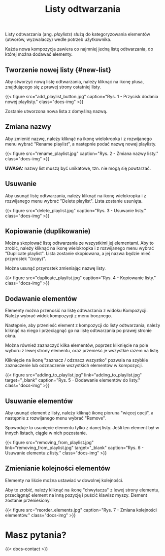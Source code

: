 ﻿---
title: "Listy odtwarzania"
icon: "🎶"
description: "Tworzenie i wypełnianie list odtwarzania."
weight: 70
---
Listy odtwarzania (ang. *playlists*) służą do kategoryzowania elementów (utworów, wyzwalaczy) wedle potrzeb użytkownika. 

Każda nowa kompozycja zawiera co najmniej jedną listę odtwarzania, do której można dodawać elementy.

## Tworzenie nowej listy {#new-list}

Aby stworzyć nową listę odtwarzania, należy kliknąć na ikonę plusa, znajdującego się z prawej strony ostatniej listy.

{{< figure src="add_playlist_button.jpg" caption="Rys. 1 - Przycisk dodania nowej playlisty." class="docs-img" >}}

Zostanie utworzona nowa lista z domyślną nazwą. 

## Zmiana nazwy

Aby zmienić nazwę, należy kliknąć na ikonę wielokropka i z rozwijanego menu wybrać "Rename playlist", a następnie podać nazwę nowej playlisty. 

{{< figure src="rename_playlist.jpg" caption="Rys. 2 - Zmiana nazwy listy." class="docs-img" >}}

**UWAGA:** nazwy list muszą być unikatowe, tzn. nie mogą się powtarzać.

## Usuwanie

Aby usunąć listę odtwarzania, należy kliknąć na ikonę wielokropka i z rozwijanego menu wybrać "Delete playlist". Lista zostanie usunięta.

{{< figure src="delete_playlist.jpg" caption="Rys. 3 - Usuwanie listy." class="docs-img" >}}

## Kopiowanie (duplikowanie)

Można skopiować listę odtwarzania ze wszystkimi jej elementami. Aby to zrobić, należy kliknąć na ikonę wielokropka i z rozwijanego menu wybrać "Duplicate playlist". Lista zostanie skopiowana, a jej nazwa będzie mieć przyrostek "(copy)". 

Można usunąć przyrostek zmieniając nazwę listy.

{{< figure src="duplicate_playlist.jpg" caption="Rys. 4 - Kopiowanie listy." class="docs-img" >}}

## Dodawanie elementów

Elementy można przenosić na listę odtwarzania z widoku Kompozycji. Należy wybrać widok kompozycji z menu bocznego.

Następnie, aby przenieść element z kompozycji do listy odtwarzania, należy kliknąć na niego i przeciągnąć go na listę odtwarzania po prawej stronie okna.

Można również zaznaczyć kilka elementów, poprzez kliknięcie na pole wyboru z lewej strony elementu, oraz przenieść je wszystkie razem na listę. 

Kliknięcie na ikonę "zaznacz / odznacz wszystko" pozwala na szybkie zaznaczenie lub odznaczenie wszystkich elementów w kompozycji.

{{< figure src="adding_to_playlist.jpg" link="adding_to_playlist.jpg" target="_blank" caption="Rys. 5 - Dodawanie elementów do listy." class="docs-img" >}}

## Usuwanie elementów

Aby usunąć element z listy, należy kliknąć ikonę pioruna "więcej opcji", a następnie z rozwijanego menu wybrać "Remove".

Spowoduje to usunięcie elementu tylko z danej listy. Jeśli ten element był w innych listach, ciągle w nich pozostanie. 

{{< figure src="removing_from_playlist.jpg" link="removing_from_playlist.jpg" target="_blank" caption="Rys. 6 - Usuwanie elementu z listy." class="docs-img" >}}

## Zmienianie kolejności elementów

Elementy na liście można ustawiać w dowolnej kolejności.

Aby to zrobić, należy kliknąć na ikonę "chwytacza" z lewej strony elementu, przeciągnąć element na inną pozycję i puścić klawisz myszy. Element zostanie przeniesiony.

{{< figure src="reorder_elements.jpg" caption="Rys. 7 - Zmiana kolejności elementów." class="docs-img" >}}

# Masz pytania?

{{< docs-contact >}}